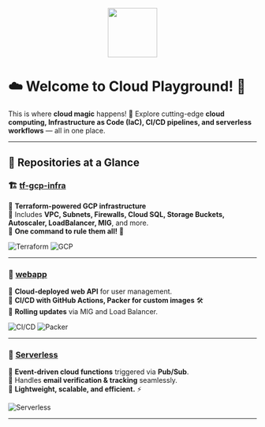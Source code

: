 <!-- Banner -->
<p align="center">
  
  <img src="https://user-images.githubusercontent.com/your-profile-image.png" width="100" />
</p>

# ☁️ Welcome to Cloud Playground! 🚀

This is where **cloud magic** happens! 🌟 Explore cutting-edge **cloud computing, Infrastructure as Code (IaC), CI/CD pipelines, and serverless workflows** — all in one place.

---
## 📌 Repositories at a Glance  

### 🏗 [tf-gcp-infra](https://github.com/csye-6225-nitesh-cloud-org/tf-gcp-infra)  
🔹 **Terraform-powered GCP infrastructure**  
🔹 Includes **VPC, Subnets, Firewalls, Cloud SQL, Storage Buckets, Autoscaler, LoadBalancer, MIG**, and more.  
🔹 **One command to rule them all!** 🚀  

![Terraform](https://img.shields.io/badge/IaC-Terraform-blue?logo=terraform) ![GCP](https://img.shields.io/badge/Cloud-Google_Cloud-blue?logo=google-cloud)  

---

### 🚀 [webapp](https://github.com/csye-6225-nitesh-cloud-org/webapp)  
🔹 **Cloud-deployed web API** for user management.  
🔹 **CI/CD with GitHub Actions, Packer for custom images** 🛠  
🔹 **Rolling updates** via MIG and Load Balancer.  

![CI/CD](https://img.shields.io/badge/CI/CD-GitHub_Actions-green?logo=github-actions) ![Packer](https://img.shields.io/badge/Automation-Packer-orange?logo=packer)  

---

### 📩 [Serverless](https://github.com/csye-6225-nitesh-cloud-org/serverless)  
🔹 **Event-driven cloud functions** triggered via **Pub/Sub**.  
🔹 Handles **email verification & tracking** seamlessly.  
🔹 **Lightweight, scalable, and efficient.** ⚡  

![Serverless](https://img.shields.io/badge/Serverless-GCP_Functions-yellow?logo=google-cloud)  

---
